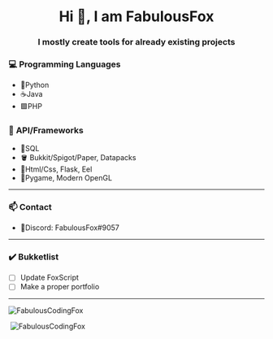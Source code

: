 <h1 align="center">Hi 👋, I am FabulousFox</h1>
<h3 align="center">I mostly create tools for already existing projects</h3>

### 💻 **Programming Languages**
- 🐍Python
- ☕Java
- 🟪PHP

### 🚀 **API/Frameworks**
- 🧮SQL
- 🪣 Bukkit/Spigot/Paper, Datapacks
- 📜Html/Css, Flask, Eel
- 👾Pygame, Modern OpenGL

<hr>

### 📫 **Contact**
- 💬Discord: FabulousFox#9057

<hr>

### ✔️ **Bukketlist**
- [ ] Update FoxScript
- [ ] Make a proper portfolio

<hr>

<p><img src="https://github-readme-stats.vercel.app/api/top-langs?username=FabulousCodingFox&show_icons=true&locale=en&langs_count=10&theme=dracula" alt="FabulousCodingFox" /></p>
<p>&nbsp;<img src="https://github-readme-stats.vercel.app/api?username=FabulousCodingFox&show_icons=true&locale=en&theme=dracula" alt="FabulousCodingFox" /></p>
